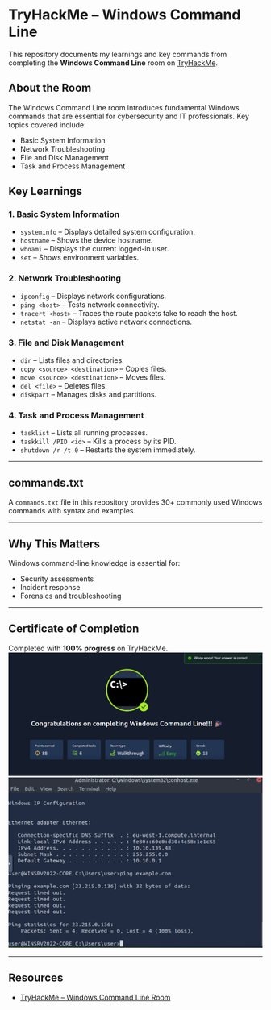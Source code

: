 # TryHackMe – Windows Command Line

This repository documents my learnings and key commands from completing the **Windows Command Line** room on [TryHackMe](https://tryhackme.com/room/windowscommandline).

## About the Room
The Windows Command Line room introduces fundamental Windows commands that are essential for cybersecurity and IT professionals. Key topics covered include:
- Basic System Information
- Network Troubleshooting
- File and Disk Management
- Task and Process Management

## Key Learnings

### 1. Basic System Information
- `systeminfo` – Displays detailed system configuration.
- `hostname` – Shows the device hostname.
- `whoami` – Displays the current logged-in user.
- `set` – Shows environment variables.

### 2. Network Troubleshooting
- `ipconfig` – Displays network configurations.
- `ping <host>` – Tests network connectivity.
- `tracert <host>` – Traces the route packets take to reach the host.
- `netstat -an` – Displays active network connections.

### 3. File and Disk Management
- `dir` – Lists files and directories.
- `copy <source> <destination>` – Copies files.
- `move <source> <destination>` – Moves files.
- `del <file>` – Deletes files.
- `diskpart` – Manages disks and partitions.

### 4. Task and Process Management
- `tasklist` – Lists all running processes.
- `taskkill /PID <id>` – Kills a process by its PID.
- `shutdown /r /t 0` – Restarts the system immediately.

---

## commands.txt
A `commands.txt` file in this repository provides 30+ commonly used Windows commands with syntax and examples.

---

## Why This Matters
Windows command-line knowledge is essential for:
- Security assessments
- Incident response
- Forensics and troubleshooting

---

## Certificate of Completion
Completed with **100% progress** on TryHackMe.
![Room Completion](https://github.com/MayankQuery/tryhackme-writeups/blob/main/windows-command-line/images/windows-command-line-completion.png)
![Room Practice](https://github.com/MayankQuery/tryhackme-writeups/blob/main/windows-command-line/images/windows-command-line-practice.png)

---

## Resources
- [TryHackMe – Windows Command Line Room](https://tryhackme.com/room/windowscommandline)
